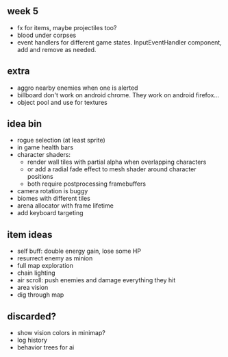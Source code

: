 ## week 5
- fx for items, maybe projectiles too?
- blood under corpses
- event handlers for different game states. InputEventHandler component, add and remove as needed.

## extra
- aggro nearby enemies when one is alerted
- billboard don't work on android chrome. They work on android firefox...
- object pool and use for textures

## idea bin
- rogue selection (at least sprite)
- in game health bars
- character shaders:
  - render wall tiles with partial alpha when overlapping characters
  - or add a radial fade effect to mesh shader around character positions
  - both require postprocessing framebuffers
- camera rotation is buggy
- biomes with different tiles
- arena allocator with frame lifetime
- add keyboard targeting

## item ideas
- self buff: double energy gain, lose some HP
- resurrect enemy as minion
- full map exploration
- chain lighting
- air scroll: push enemies and damage everything they hit
- area vision
- dig through map

## discarded?
- show vision colors in minimap?
- log history
- behavior trees for ai
